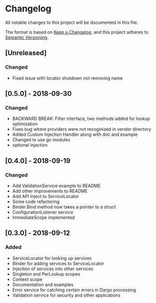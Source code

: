# Changelog
All notable changes to this project will be documented in this file.

The format is based on [Keep a Changelog](https://keepachangelog.com/en/1.0.0/),
and this project adheres to [Semantic Versioning](https://semver.org/spec/v2.0.0.html).

## [Unreleased]
### Changed
- Fixed issue with locator shutdown not removing name

## [0.5.0] - 2018-09-30
### Changed
- BACKWARD BREAK:  Filter interface, two methods added for lookup optimization
- Fixes bug where providers were not recoginized in vendor directory
- Added Custom Injection Handler along with doc and example
- Changed to use go modules
- optional injection

## [0.4.0] - 2018-09-19
### Changed
- Add ValidationService example to README
- Add other improvements to README
- Add API Inject to ServiceLocator
- Some code refactoring
- Binder.Bind method now takes a pointer to a struct
- ConfigurationListener service
- ImmediateScope implemented

## [0.3.0] - 2018-09-12
### Added
- ServiceLocator for looking up services
- Binder for adding services to ServiceLocator
- Injection of services into other services
- Singleton and PerLookup scopes
- Context scope
- Documentation and examples
- Error service for catching certain errors in Dargo processing
- Validation service for security and other applications
